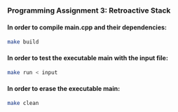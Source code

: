### Programming Assignment 3: Retroactive Stack 

#### In order to compile main.cpp and their dependencies:

```bash
make build
```

#### In order to test the executable main with the input file:

```bash
make run < input
```

#### In order to erase the executable main:
           
```bash                 
make clean
```
